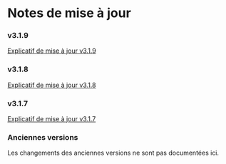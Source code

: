 # Notes de mise à jour

### v3.1.9
[Explicatif de mise à jour v3.1.9](Explicatif-de-mise-a-jour-3-1-9.md)

### v3.1.8
[Explicatif de mise à jour v3.1.8](Explicatif-de-mise-a-jour-3-1-8.md)

### v3.1.7
[Explicatif de mise à jour v3.1.7](Explicatif-de-mise-a-jour-3-1-7.md)

### Anciennes versions

Les changements des anciennes versions ne sont pas documentées ici.